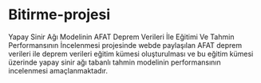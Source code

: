 # Bitirme-projesi 
Yapay Sinir Ağı Modelinin AFAT Deprem Verileri İle Eğitimi Ve Tahmin Performansının İncelenmesi projesinde webde paylaşılan AFAT deprem verileri ile deprem verileri eğitim kümesi oluşturulması ve bu eğitim kümesi üzerinde yapay sinir ağı tabanlı tahmin modelinin performansının incelenmesi amaçlanmaktadır. 
